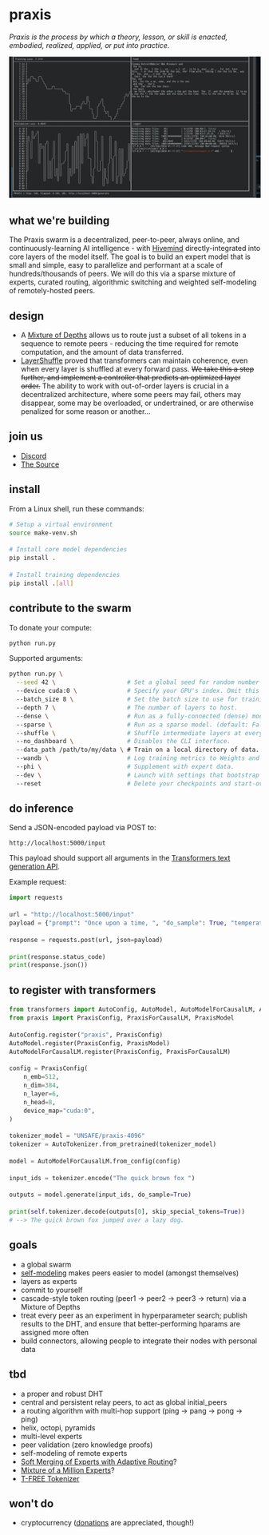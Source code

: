 # praxis

<!-- Triangulated Human Observation for Reasoning in the Natural Sciences -->

*Praxis is the process by which a theory, lesson, or skill is enacted, embodied, realized, applied, or put into practice.*

![Terminal](./static/terminal.webp)

## what we're building

The Praxis swarm is a decentralized, peer-to-peer, always online, and continuously-learning AI intelligence - with [Hivemind](https://github.com/learning-at-home/hivemind) directly-integrated into core layers of the model itself. The goal is to build an expert model that is small and simple, easy to parallelize and performant at a scale of hundreds/thousands of peers. We will do this via a sparse mixture of experts, curated routing, algorithmic switching and weighted self-modeling of remotely-hosted peers.

## design

- A [Mixture of Depths](https://arxiv.org/abs/2404.02258) allows us to route just a subset of all tokens in a sequence to remote peers - reducing the time required for remote computation, and the amount of data transferred.
- [LayerShuffle](https://arxiv.org/abs/2407.04513) proved that transformers can maintain coherence, even when every layer is shuffled at every forward pass. ~~We take this a step further, and implement a controller that predicts an optimized layer order.~~ The ability to work with out-of-order layers is crucial in a decentralized architecture, where some peers may fail, others may disappear, some may be overloaded, or undertrained, or are otherwise penalized for some reason or another...

## join us

- [Discord](https://discord.gg/8ZmHP8CqUX)
- [The Source](https://src.eco)

## install

From a Linux shell, run these commands:

```sh
# Setup a virtual environment
source make-venv.sh

# Install core model dependencies
pip install .

# Install training dependencies
pip install .[all]
```

## contribute to the swarm

To donate your compute:

```sh
python run.py
```

Supported arguments:
```sh
python run.py \
  --seed 42 \                    # Set a global seed for random number generation.
  --device cuda:0 \              # Specify your GPU's index. Omit this argument to use CPU.
  --batch_size 8 \               # Set the batch size to use for training.
  --depth 7 \                    # The number of layers to host.
  --dense \                      # Run as a fully-connected (dense) model. (default: True)
  --sparse \                     # Run as a sparse model. (default: False)
  --shuffle \                    # Shuffle intermediate layers at every forward pass (default: False)
  --no_dashboard \               # Disables the CLI interface.
  --data_path /path/to/my/data \ # Train on a local directory of data.
  --wandb \                      # Log training metrics to Weights and Biases (https://wandb.ai).
  --phi \                        # Supplement with expert data.
  --dev \                        # Launch with settings that bootstrap faster (3 layers, a smaller dataset, etc.)
  --reset                        # Delete your checkpoints and start-over.
```

## do inference

Send a JSON-encoded payload via POST to:

```
http://localhost:5000/input
```

This payload should support all arguments in the [Transformers text generation API](https://huggingface.co/docs/transformers/en/main_classes/text_generation).

Example request:
```py
import requests

url = "http://localhost:5000/input"
payload = {"prompt": "Once upon a time, ", "do_sample": True, "temperature": 0.7}

response = requests.post(url, json=payload)

print(response.status_code)
print(response.json())
```

## to register with transformers

```py
from transformers import AutoConfig, AutoModel, AutoModelForCausalLM, AutoTokenizer
from praxis import PraxisConfig, PraxisForCausalLM, PraxisModel

AutoConfig.register("praxis", PraxisConfig)
AutoModel.register(PraxisConfig, PraxisModel)
AutoModelForCausalLM.register(PraxisConfig, PraxisForCausalLM)

config = PraxisConfig(
    n_emb=512,
    n_dim=384,
    n_layer=6,
    n_head=8,
    device_map="cuda:0",
)

tokenizer_model = "UNSAFE/praxis-4096"
tokenizer = AutoTokenizer.from_pretrained(tokenizer_model)

model = AutoModelForCausalLM.from_config(config)

input_ids = tokenizer.encode("The quick brown fox ")

outputs = model.generate(input_ids, do_sample=True)

print(self.tokenizer.decode(outputs[0], skip_special_tokens=True))
# --> The quick brown fox jumped over a lazy dog.
```

## goals

- a global swarm
- [self-modeling](https://arxiv.org/abs/2407.10188) makes peers easier to model (amongst themselves)
- layers as experts
- commit to yourself
- cascade-style token routing (peer1 -> peer2 -> peer3 -> return) via a Mixture of Depths
- treat every peer as an experiment in hyperparameter search; publish results to the DHT, and ensure that better-performing hparams are assigned more often
- build connectors, allowing people to integrate their nodes with personal data

## tbd

- a proper and robust DHT
- central and persistent relay peers, to act as global initial_peers
- a routing algorithm with multi-hop support (ping -> pang -> pong -> ping)
- helix, octopi, pyramids
- multi-level experts
- peer validation (zero knowledge proofs)
- self-modeling of remote experts
- [Soft Merging of Experts with Adaptive Routing](https://arxiv.org/abs/2306.03745)?
- [Mixture of a Million Experts](https://arxiv.org/abs/2407.04153)?
- [T-FREE Tokenizer](https://github.com/aleph-alpha/trigrams)

## won't do

- cryptocurrency ([donations](https://www.patreon.com/fold) are appreciated, though!)